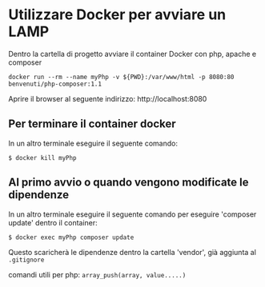 # Utilizzare Docker per avviare un LAMP

Dentro la cartella di progetto avviare il container Docker con php, apache e composer

`docker run --rm --name myPhp -v ${PWD}:/var/www/html -p 8080:80 benvenuti/php-composer:1.1`

Aprire il browser al seguente indirizzo: 
http://localhost:8080

## Per terminare il container docker

In un altro terminale eseguire il seguente comando:

`$ docker kill myPhp`

## Al primo avvio o quando vengono modificate le dipendenze

In un altro terminale eseguire il seguente comando per eseguire 'composer update' dentro il container:

`$ docker exec myPhp composer update`

Questo scaricherà le dipendenze dentro la cartella 'vendor', già aggiunta al `.gitignore`


comandi utili per php:
`array_push(array, value.....)`



